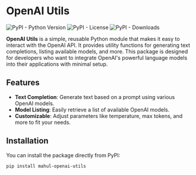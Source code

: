 # OpenAI Utils

![PyPI - Python Version](https://img.shields.io/pypi/pyversions/openai-utils)
![PyPI - License](https://img.shields.io/pypi/l/openai-utils)
![PyPI - Downloads](https://img.shields.io/pypi/dm/openai-utils)

**OpenAI Utils** is a simple, reusable Python module that makes it easy to interact with the OpenAI API. It provides utility functions for generating text completions, listing available models, and more. This package is designed for developers who want to integrate OpenAI's powerful language models into their applications with minimal setup.

## Features

- **Text Completion**: Generate text based on a prompt using various OpenAI models.
- **Model Listing**: Easily retrieve a list of available OpenAI models.
- **Customizable**: Adjust parameters like temperature, max tokens, and more to fit your needs.

## Installation

You can install the package directly from PyPI:

```bash
pip install mahul-openai-utils

